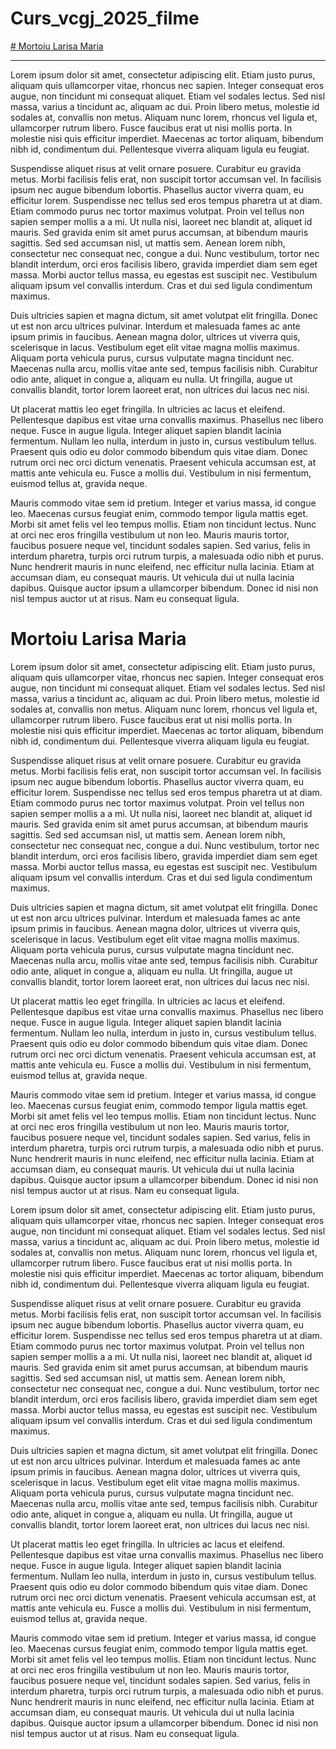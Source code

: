 # Curs_vcgj_2025_filme

[# Mortoiu Larisa Maria](#mortoiu-larisa-maria)


-----------------------------------------------

Lorem ipsum dolor sit amet, consectetur adipiscing elit. Etiam justo purus, aliquam quis ullamcorper vitae, rhoncus nec sapien. Integer consequat eros augue, non tincidunt mi consequat aliquet. Etiam vel sodales lectus. Sed nisl massa, varius a tincidunt ac, aliquam ac dui. Proin libero metus, molestie id sodales at, convallis non metus. Aliquam nunc lorem, rhoncus vel ligula et, ullamcorper rutrum libero. Fusce faucibus erat ut nisi mollis porta. In molestie nisi quis efficitur imperdiet. Maecenas ac tortor aliquam, bibendum nibh id, condimentum dui. Pellentesque viverra aliquam ligula eu feugiat.

Suspendisse aliquet risus at velit ornare posuere. Curabitur eu gravida metus. Morbi facilisis felis erat, non suscipit tortor accumsan vel. In facilisis ipsum nec augue bibendum lobortis. Phasellus auctor viverra quam, eu efficitur lorem. Suspendisse nec tellus sed eros tempus pharetra ut at diam. Etiam commodo purus nec tortor maximus volutpat. Proin vel tellus non sapien semper mollis a a mi. Ut nulla nisi, laoreet nec blandit at, aliquet id mauris. Sed gravida enim sit amet purus accumsan, at bibendum mauris sagittis. Sed sed accumsan nisl, ut mattis sem. Aenean lorem nibh, consectetur nec consequat nec, congue a dui. Nunc vestibulum, tortor nec blandit interdum, orci eros facilisis libero, gravida imperdiet diam sem eget massa. Morbi auctor tellus massa, eu egestas est suscipit nec. Vestibulum aliquam ipsum vel convallis interdum. Cras et dui sed ligula condimentum maximus.

Duis ultricies sapien et magna dictum, sit amet volutpat elit fringilla. Donec ut est non arcu ultrices pulvinar. Interdum et malesuada fames ac ante ipsum primis in faucibus. Aenean magna dolor, ultrices ut viverra quis, scelerisque in lacus. Vestibulum eget elit vitae magna mollis maximus. Aliquam porta vehicula purus, cursus vulputate magna tincidunt nec. Maecenas nulla arcu, mollis vitae ante sed, tempus facilisis nibh. Curabitur odio ante, aliquet in congue a, aliquam eu nulla. Ut fringilla, augue ut convallis blandit, tortor lorem laoreet erat, non ultrices dui lacus nec nisi.

Ut placerat mattis leo eget fringilla. In ultricies ac lacus et eleifend. Pellentesque dapibus est vitae urna convallis maximus. Phasellus nec libero neque. Fusce in augue ligula. Integer aliquet sapien blandit lacinia fermentum. Nullam leo nulla, interdum in justo in, cursus vestibulum tellus. Praesent quis odio eu dolor commodo bibendum quis vitae diam. Donec rutrum orci nec orci dictum venenatis. Praesent vehicula accumsan est, at mattis ante vehicula eu. Fusce a mollis dui. Vestibulum in nisi fermentum, euismod tellus at, gravida neque.

Mauris commodo vitae sem id pretium. Integer et varius massa, id congue leo. Maecenas cursus feugiat enim, commodo tempor ligula mattis eget. Morbi sit amet felis vel leo tempus mollis. Etiam non tincidunt lectus. Nunc at orci nec eros fringilla vestibulum ut non leo. Mauris mauris tortor, faucibus posuere neque vel, tincidunt sodales sapien. Sed varius, felis in interdum pharetra, turpis orci rutrum turpis, a malesuada odio nibh et purus. Nunc hendrerit mauris in nunc eleifend, nec efficitur nulla lacinia. Etiam at accumsan diam, eu consequat mauris. Ut vehicula dui ut nulla lacinia dapibus. Quisque auctor ipsum a ullamcorper bibendum. Donec id nisi non nisl tempus auctor ut at risus. Nam eu consequat ligula.


































# Mortoiu Larisa Maria

Lorem ipsum dolor sit amet, consectetur adipiscing elit. Etiam justo purus, aliquam quis ullamcorper vitae, rhoncus nec sapien. Integer consequat eros augue, non tincidunt mi consequat aliquet. Etiam vel sodales lectus. Sed nisl massa, varius a tincidunt ac, aliquam ac dui. Proin libero metus, molestie id sodales at, convallis non metus. Aliquam nunc lorem, rhoncus vel ligula et, ullamcorper rutrum libero. Fusce faucibus erat ut nisi mollis porta. In molestie nisi quis efficitur imperdiet. Maecenas ac tortor aliquam, bibendum nibh id, condimentum dui. Pellentesque viverra aliquam ligula eu feugiat.

Suspendisse aliquet risus at velit ornare posuere. Curabitur eu gravida metus. Morbi facilisis felis erat, non suscipit tortor accumsan vel. In facilisis ipsum nec augue bibendum lobortis. Phasellus auctor viverra quam, eu efficitur lorem. Suspendisse nec tellus sed eros tempus pharetra ut at diam. Etiam commodo purus nec tortor maximus volutpat. Proin vel tellus non sapien semper mollis a a mi. Ut nulla nisi, laoreet nec blandit at, aliquet id mauris. Sed gravida enim sit amet purus accumsan, at bibendum mauris sagittis. Sed sed accumsan nisl, ut mattis sem. Aenean lorem nibh, consectetur nec consequat nec, congue a dui. Nunc vestibulum, tortor nec blandit interdum, orci eros facilisis libero, gravida imperdiet diam sem eget massa. Morbi auctor tellus massa, eu egestas est suscipit nec. Vestibulum aliquam ipsum vel convallis interdum. Cras et dui sed ligula condimentum maximus.

Duis ultricies sapien et magna dictum, sit amet volutpat elit fringilla. Donec ut est non arcu ultrices pulvinar. Interdum et malesuada fames ac ante ipsum primis in faucibus. Aenean magna dolor, ultrices ut viverra quis, scelerisque in lacus. Vestibulum eget elit vitae magna mollis maximus. Aliquam porta vehicula purus, cursus vulputate magna tincidunt nec. Maecenas nulla arcu, mollis vitae ante sed, tempus facilisis nibh. Curabitur odio ante, aliquet in congue a, aliquam eu nulla. Ut fringilla, augue ut convallis blandit, tortor lorem laoreet erat, non ultrices dui lacus nec nisi.

Ut placerat mattis leo eget fringilla. In ultricies ac lacus et eleifend. Pellentesque dapibus est vitae urna convallis maximus. Phasellus nec libero neque. Fusce in augue ligula. Integer aliquet sapien blandit lacinia fermentum. Nullam leo nulla, interdum in justo in, cursus vestibulum tellus. Praesent quis odio eu dolor commodo bibendum quis vitae diam. Donec rutrum orci nec orci dictum venenatis. Praesent vehicula accumsan est, at mattis ante vehicula eu. Fusce a mollis dui. Vestibulum in nisi fermentum, euismod tellus at, gravida neque.

Mauris commodo vitae sem id pretium. Integer et varius massa, id congue leo. Maecenas cursus feugiat enim, commodo tempor ligula mattis eget. Morbi sit amet felis vel leo tempus mollis. Etiam non tincidunt lectus. Nunc at orci nec eros fringilla vestibulum ut non leo. Mauris mauris tortor, faucibus posuere neque vel, tincidunt sodales sapien. Sed varius, felis in interdum pharetra, turpis orci rutrum turpis, a malesuada odio nibh et purus. Nunc hendrerit mauris in nunc eleifend, nec efficitur nulla lacinia. Etiam at accumsan diam, eu consequat mauris. Ut vehicula dui ut nulla lacinia dapibus. Quisque auctor ipsum a ullamcorper bibendum. Donec id nisi non nisl tempus auctor ut at risus. Nam eu consequat ligula.

Lorem ipsum dolor sit amet, consectetur adipiscing elit. Etiam justo purus, aliquam quis ullamcorper vitae, rhoncus nec sapien. Integer consequat eros augue, non tincidunt mi consequat aliquet. Etiam vel sodales lectus. Sed nisl massa, varius a tincidunt ac, aliquam ac dui. Proin libero metus, molestie id sodales at, convallis non metus. Aliquam nunc lorem, rhoncus vel ligula et, ullamcorper rutrum libero. Fusce faucibus erat ut nisi mollis porta. In molestie nisi quis efficitur imperdiet. Maecenas ac tortor aliquam, bibendum nibh id, condimentum dui. Pellentesque viverra aliquam ligula eu feugiat.

Suspendisse aliquet risus at velit ornare posuere. Curabitur eu gravida metus. Morbi facilisis felis erat, non suscipit tortor accumsan vel. In facilisis ipsum nec augue bibendum lobortis. Phasellus auctor viverra quam, eu efficitur lorem. Suspendisse nec tellus sed eros tempus pharetra ut at diam. Etiam commodo purus nec tortor maximus volutpat. Proin vel tellus non sapien semper mollis a a mi. Ut nulla nisi, laoreet nec blandit at, aliquet id mauris. Sed gravida enim sit amet purus accumsan, at bibendum mauris sagittis. Sed sed accumsan nisl, ut mattis sem. Aenean lorem nibh, consectetur nec consequat nec, congue a dui. Nunc vestibulum, tortor nec blandit interdum, orci eros facilisis libero, gravida imperdiet diam sem eget massa. Morbi auctor tellus massa, eu egestas est suscipit nec. Vestibulum aliquam ipsum vel convallis interdum. Cras et dui sed ligula condimentum maximus.

Duis ultricies sapien et magna dictum, sit amet volutpat elit fringilla. Donec ut est non arcu ultrices pulvinar. Interdum et malesuada fames ac ante ipsum primis in faucibus. Aenean magna dolor, ultrices ut viverra quis, scelerisque in lacus. Vestibulum eget elit vitae magna mollis maximus. Aliquam porta vehicula purus, cursus vulputate magna tincidunt nec. Maecenas nulla arcu, mollis vitae ante sed, tempus facilisis nibh. Curabitur odio ante, aliquet in congue a, aliquam eu nulla. Ut fringilla, augue ut convallis blandit, tortor lorem laoreet erat, non ultrices dui lacus nec nisi.

Ut placerat mattis leo eget fringilla. In ultricies ac lacus et eleifend. Pellentesque dapibus est vitae urna convallis maximus. Phasellus nec libero neque. Fusce in augue ligula. Integer aliquet sapien blandit lacinia fermentum. Nullam leo nulla, interdum in justo in, cursus vestibulum tellus. Praesent quis odio eu dolor commodo bibendum quis vitae diam. Donec rutrum orci nec orci dictum venenatis. Praesent vehicula accumsan est, at mattis ante vehicula eu. Fusce a mollis dui. Vestibulum in nisi fermentum, euismod tellus at, gravida neque.

Mauris commodo vitae sem id pretium. Integer et varius massa, id congue leo. Maecenas cursus feugiat enim, commodo tempor ligula mattis eget. Morbi sit amet felis vel leo tempus mollis. Etiam non tincidunt lectus. Nunc at orci nec eros fringilla vestibulum ut non leo. Mauris mauris tortor, faucibus posuere neque vel, tincidunt sodales sapien. Sed varius, felis in interdum pharetra, turpis orci rutrum turpis, a malesuada odio nibh et purus. Nunc hendrerit mauris in nunc eleifend, nec efficitur nulla lacinia. Etiam at accumsan diam, eu consequat mauris. Ut vehicula dui ut nulla lacinia dapibus. Quisque auctor ipsum a ullamcorper bibendum. Donec id nisi non nisl tempus auctor ut at risus. Nam eu consequat ligula.


